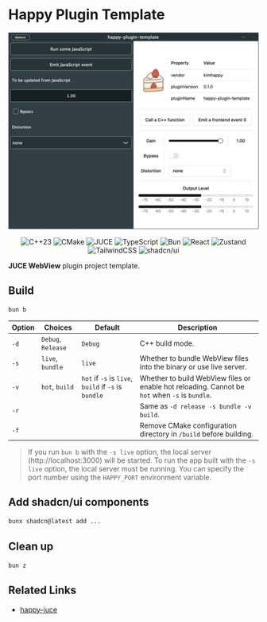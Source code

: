 # Happy Plugin Template

<div align = 'center'>

![screenshot](asset/screenshot.png)

![C++23](https://img.shields.io/badge/C%2B%2B23-659AD2?style=for-the-badge)
![CMake](https://img.shields.io/badge/cmake-008FBA?style=for-the-badge)
![JUCE](https://img.shields.io/badge/JUCE-8DC63F?style=for-the-badge)
![TypeScript](https://img.shields.io/badge/typescript-007ACC.svg?style=for-the-badge)
![Bun](https://img.shields.io/badge/bun-FFF4E4.svg?style=for-the-badge)
![React](https://img.shields.io/badge/react-409CB4.svg?style=for-the-badge)
![Zustand](https://img.shields.io/badge/zustand-7B4019?style=for-the-badge)
![TailwindCSS](https://img.shields.io/badge/tailwindcss-38B2AC.svg?style=for-the-badge)
![shadcn/ui](https://img.shields.io/badge/shadcn/ui-000000.svg?style=for-the-badge)

</div>

**JUCE WebView** plugin project template.

## Build
```sh
bun b
```

| Option | Choices | Default | Description |
| - | - | - | - |
| `-d` | `Debug`, `Release` | `Debug` | C++ build mode. |
| `-s` | `live`, `bundle` | `live` | Whether to bundle WebView files into the binary or use live server. |
| `-v` | `hot`, `build` | `hot` if `-s` is `live`, `build` if `-s` is `bundle` | Whether to build WebView files or enable hot reloading. Cannot be `hot` when `-s` is `bundle`. |
| `-r` | | | Same as `-d release -s bundle -v build`. |
| `-f` | | | Remove CMake configuration directory in `/build` before building. |

> If you run `bun b` with the `-s live` option, the local server (http://localhost:3000) will be started.
> To run the app built with the `-s live` option, the local server must be running.
> You can specify the port number using the `HAPPY_PORT` environment variable.

## Add shadcn/ui components
```sh
bunx shadcn@latest add ...
```

## Clean up
```sh
bun z
```

## Related Links
- [happy-juce](https://github.com/kimhappy/happy-juce)
